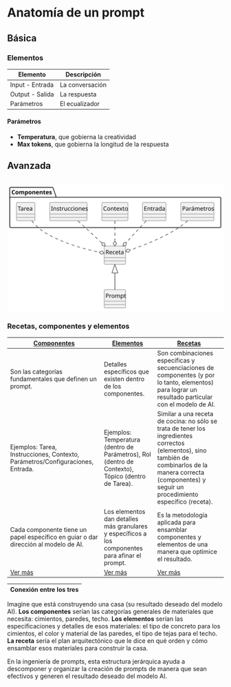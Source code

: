 # Anatomía de un prompt

## Básica

### Elementos

|Elemento|Descripción|
|-|-|
Input - Entrada|La conversación
Output - Salida|La respuesta
Parámetros|El ecualizador

#### Parámetros

- **Temperatura**, que gobierna la creatividad
- **Max tokens**, que gobierna la longitud de la respuesta

## Avanzada

| |
|:-:|
![](/imagenes/modelosUML/promptRecetaComponentesSimple.svg)


### Recetas, componentes y elementos

|[Componentes](componentes.md)|[Elementos](elementos.md)|[Recetas](recetas.md)|
|-|-|-|
Son las categorías fundamentales que definen un prompt.|Detalles específicos que existen dentro de los componentes.|Son combinaciones específicas y secuenciaciones de componentes (y por lo tanto, elementos) para lograr un resultado particular con el modelo de AI.
Ejemplos: Tarea, Instrucciones, Contexto, Parámetros/Configuraciones, Entrada.|Ejemplos: Temperatura (dentro de Parámetros), Rol (dentro de Contexto), Tópico (dentro de Tarea).|Similar a una receta de cocina: no sólo se trata de tener los ingredientes correctos (elementos), sino también de combinarlos de la manera correcta (componentes) y seguir un procedimiento específico (receta).
Cada componente tiene un papel específico en guiar o dar dirección al modelo de AI.|Los elementos dan detalles más granulares y específicos a los componentes para afinar el prompt.|Es la metodología aplicada para ensamblar componentes y elementos de una manera que optimice el resultado.
[Ver más](componentes.md)|[Ver más](elementos.md)|[Ver más](recetas.md)

|Conexión entre los tres|
|-|
Imagine que está construyendo una casa (su resultado deseado del modelo AI).
**Los componentes** serían las categorías generales de materiales que necesita: cimientos, paredes, techo.
**Los elementos** serían las especificaciones y detalles de esos materiales: el tipo de concreto para los cimientos, el color y material de las paredes, el tipo de tejas para el techo.
**La receta** sería el plan arquitectónico que le dice en qué orden y cómo ensamblar esos materiales para construir la casa.

En la ingeniería de prompts, esta estructura jerárquica ayuda a descomponer y organizar la creación de prompts de manera que sean efectivos y generen el resultado deseado del modelo AI.
